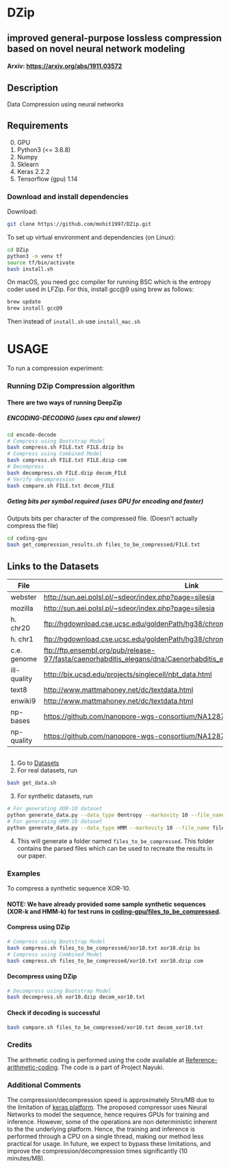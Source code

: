 # DZip
## improved general-purpose lossless compression based on novel neural network modeling
#### Arxiv: https://arxiv.org/abs/1911.03572
## Description
Data Compression using neural networks


## Requirements
0. GPU
1. Python3 (<= 3.6.8)
2. Numpy
3. Sklearn
4. Keras 2.2.2
5. Tensorflow (gpu) 1.14


### Download and install dependencies
Download:
```bash
git clone https://github.com/mohit1997/DZip.git
```
To set up virtual environment and dependencies (on Linux):
```bash
cd DZip
python3 -m venv tf
source tf/bin/activate
bash install.sh
```

On macOS, you need gcc compiler for running BSC which is the entropy coder used in LFZip. For this, install gcc@9 using brew as follows:
```bash
brew update
brew install gcc@9
```

Then instead of `install.sh` use `install_mac.sh`

# USAGE
To run a compression experiment: 

### Running DZip Compression algorithm
#### There are two ways of running DeepZip

##### ENCODING-DECODING (uses cpu and slower)
<!-- 1. Go to [encode-decode](./encode-decode)
2. Place the parsed files in the directory files_to_be_compressed.
3. Run the following command -->

```bash 
cd encode-decode
# Compress using Bootstrap Model
bash compress.sh FILE.txt FILE.dzip bs
# Compress using Combined Model
bash compress.sh FILE.txt FILE.dzip com
# Decompress
bash decompress.sh FILE.dzip decom_FILE
# Verify decompression
bash compare.sh FILE.txt decom_FILE
```

##### Geting bits per symbol required (uses GPU for encoding and faster)

Outputs bits per character of the compressed file. (Doesn't actually compress the file)

```bash
cd coding-gpu
bash get_compression_results.sh files_to_be_compressed/FILE.txt
```


## Links to the Datasets
| File | Link |
|------|------|
|webster|http://sun.aei.polsl.pl/~sdeor/index.php?page=silesia|
|mozilla|http://sun.aei.polsl.pl/~sdeor/index.php?page=silesia|
|h. chr20|ftp://hgdownload.cse.ucsc.edu/goldenPath/hg38/chromosomes/chr20.fa.gz|
|h. chr1|ftp://hgdownload.cse.ucsc.edu/goldenPath/hg38/chromosomes/chr1.fa.gz|
|c.e. genome|ftp://ftp.ensembl.org/pub/release-97/fasta/caenorhabditis_elegans/dna/Caenorhabditis_elegans.WBcel235.dna.toplevel.fa.gz|
|ill-quality|http://bix.ucsd.edu/projects/singlecell/nbt_data.html|
|text8|http://www.mattmahoney.net/dc/textdata.html|
|enwiki9|http://www.mattmahoney.net/dc/textdata.html|
|np-bases|https://github.com/nanopore-wgs-consortium/NA12878|
|np-quality|https://github.com/nanopore-wgs-consortium/NA12878|

##
1. Go to [Datasets](./Datasets)
2. For real datasets, run
```bash
bash get_data.sh
```
3. For synthetic datasets, run
```bash
# For generating XOR-10 dataset
python generate_data.py --data_type 0entropy --markovity 10 --file_name files_to_be_compressed/xor10.txt
# For generating HMM-10 dataset
python generate_data.py --data_type HMM --markovity 10 --file_name files_to_be_compressed/hmm10.txt
```
4. This will generate a folder named `files_to_be_compressed`. This folder contains the parsed files which can be used to recreate the results in our paper.



### Examples

To compress a synthetic sequence XOR-10. 

#### NOTE: We have already provided some sample synthetic sequences (XOR-k and HMM-k) for test runs in [coding-gpu/files_to_be_compressed](./coding-gpu/files_to_be_compressed).

#### Compress using DZip
```bash 
# Compress using Bootstrap Model
bash compress.sh files_to_be_compressed/xor10.txt xor10.dzip bs
# Compress using Combined Model
bash compress.sh files_to_be_compressed/xor10.txt xor10.dzip com
```
#### Decompress using DZip

```bash 
# Decompress using Bootstrap Model
bash decompress.sh xor10.dzip decom_xor10.txt
```

#### Check if decoding is successful

```bash
bash compare.sh files_to_be_compressed/xor10.txt decom_xor10.txt
```

### Credits
The arithmetic coding is performed using the code available at [Reference-arithmetic-coding](https://github.com/nayuki/Reference-arithmetic-coding). The code is a part of Project Nayuki.

### Additional Comments

The compression/decompression speed is approximately 5hrs/MB due to the limitation of [keras platform](https://keras.io/getting-started/faq/). The proposed compressor uses Neural Networks to model the sequence, hence requires GPUs for training and inference. However, some of the operations are non deterministic inherent to the the underlying platform. Hence, the training and inference is performed through a CPU on a single thread, making our method less practical for usage. In future, we expect to bypass these limitations, and improve the compression/decompression times significantly (10 minutes/MB).
